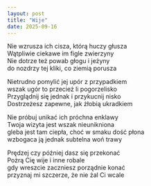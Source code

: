 ```yaml
---
layout: post
title: "Wije"
date: 2025-09-16
---
```


Nie wzrusza ich cisza, którą huczy głusza  
Wątpliwie ciekawe im figle zwierzyny  
Nie dotrze też powab głogu i jeżyny  
do nozdrzy tej kliki, co ziemią porusza

Nietrudno pomylić jej upór z przypadkiem  
wszak ugór to przecież li pogorzelisko  
Przyglądnij się jednak i przykucnij nisko  
Dostrzeżesz zapewne, jak żłobią ukradkiem

Nie próbuj unikać ich próchna enklawy  
Twoja wizyta jest wszak nieunikniona  
gleba jest tam ciepła, choć w smaku dość płona  
wzbogaca ją jednak subtelna woń trawy

Prędzej czy później dasz się przekonać  
Pożrą Cię wije i inne robale  
gdy wreszcie zaczniesz porządnie konać  
przyznaj mi szczerze, że nie żal Ci wcale